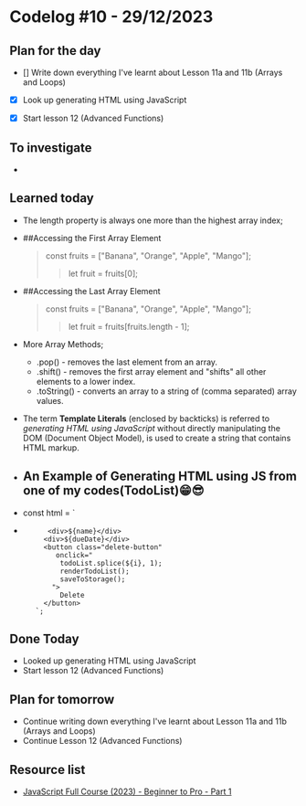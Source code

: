 # Codelog #10 - 29/12/2023



## Plan for the day
- [] Write down everything I've learnt about Lesson 11a and 11b (Arrays and Loops)
- [x] Look up generating HTML using JavaScript
- [x] Start lesson 12 (Advanced Functions)
 


## To investigate
-  


## Learned today
- The length property is always one more than the highest array index;
- ##Accessing the First Array Element
  >const fruits = ["Banana", "Orange", "Apple", "Mango"];
  >>let fruit = fruits[0];
- ##Accessing the Last Array Element
  >const fruits = ["Banana", "Orange", "Apple", "Mango"];
  >>let fruit = fruits[fruits.length - 1];
  
- More Array Methods;
  * .pop() - removes the last element from an array.
  * .shift() - removes the first array element and "shifts" all other elements to a lower index.
  * .toString() - converts an array to a string of (comma separated) array values.

- The term **Template Literals** (enclosed by backticks) is referred to *generating HTML using JavaScript* without directly manipulating the DOM (Document Object Model), is used to create a string that contains HTML markup.
  
- ## An Example of Generating HTML using JS from one of my codes(TodoList)😁😎
- const html = `
 -           <div>${name}</div>
            <div>${dueDate}</div>
            <button class="delete-button"
               onclick="
                todoList.splice(${i}, 1);
                renderTodoList();
                saveToStorage();
              ">
                Delete
            </button>
          `;



## Done Today
- Looked up generating HTML using JavaScript
- Start lesson 12 (Advanced Functions)



## Plan for tomorrow
- Continue writing down everything I've learnt about Lesson 11a and 11b (Arrays and Loops)
- Continue Lesson 12 (Advanced Functions)



## Resource list
- [JavaScript Full Course (2023) - Beginner to Pro - Part 1](https://www.youtube.com/watch?v=SBmSRK3feww&list=PLghkhsW32AScslc5-k7f9A7cOFJI6gZbv&index=9)
